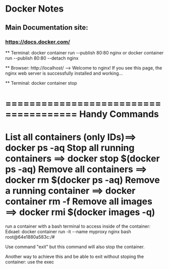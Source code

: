 
# Docker Notes

## Main Documentation site: 
### https://docs.docker.com/


** Terminal:
docker container run --publish 80:80 nginx
    or
docker container run --publish 80:80 --detach nginx

** Browser:
http://localhost/
--> Welcome to nginx!
If you see this page, the nginx web server is successfully installed and working...


** Terminal:
docker container stop


======================================
             Handy Commands
======================================
List all containers (only IDs)==>   docker ps -aq
Stop all running containers ==>  docker stop $(docker ps -aq)
Remove all containers ==>   docker rm $(docker ps -aq)
Remove a running container ==>   docker container rm -f <ContainerName>
Remove all images ==>   docker rmi $(docker images -q)
======================================


run a container with a bash terminal to access inside of the container: 
    Edxael: docker container run -it --name myproxy nginx bash
    root@64e1880a583c:/#

Use command "exit" but this command will also stop the container. 

Another way to achieve this and be able to exit without stoping the container: 
    use the exec 